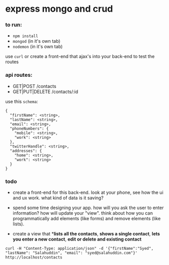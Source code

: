 # express mongo and crud

### to run:

- `npm install`
- `mongod` (in it's own tab)
- `nodemon` (in it's own tab)

use `curl` or create a front-end that ajax's into your back-end to test
the routes

### api routes:

- GET|POST /contacts
- GET|PUT|DELETE /contacts/:id

use this `schema`:

    {
      "firstName": <string>,
      "lastName": <string>,
      "email": <string>,
      "phoneNumbers": {
        "mobile": <string>,
        "work": <string>
      },
      "twitterHandle": <string>,
      "addresses": {
        "home": <string>,
        "work": <string>
      }
    }


### todo

- create a front-end for this back-end. look at your phone, see how the ui
and ux work. what kind of data is it saving?

- spend some time designing your app. how will you ask the user to enter
information? how will update your "view". think about how you can programmatically
add elements (like forms) and remove elements (like lists).

- create a view that ***lists all the contacts**, **shows a single contact**,
**lets you enter a new contact**, **edit or delete and existing contact**

`curl -H "Content-Type: application/json" -d '{"firstName":"Syed", "lastName": "Salahuddin", "email": "syed@salahuddin.com"}' http://localhost/contacts`
